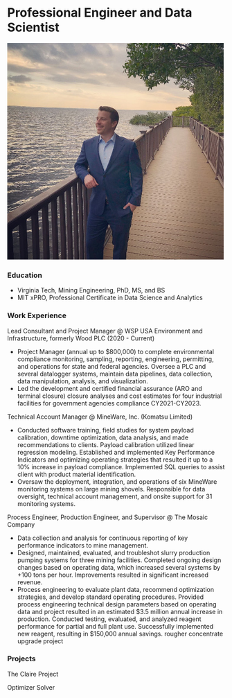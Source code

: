 # Professional Engineer and Data Scientist
![About](/assets/img/about.jpg)
### Education
- Virginia Tech, Mining Engineering, PhD, MS, and BS
- MIT xPRO, Professional Certificate in Data Science and Analytics


### Work Experience
Lead Consultant and Project Manager @ WSP USA Environment and Infrastructure, formerly Wood PLC (2020 - Current)
- Project Manager (annual up to $800,000) to complete environmental compliance monitoring, sampling, reporting, engineering, permitting, and operations for state and federal agencies. Oversee a PLC and several datalogger systems, maintain data pipelines, data collection, data manipulation, analysis, and visualization.
- Led the development and certified financial assurance (ARO and terminal closure) closure analyses and cost estimates for four industrial facilities for government agencies compliance CY2021-CY2023.

Technical Account Manager @ MineWare, Inc. (Komatsu Limited)
- Conducted software training, field studies for system payload calibration, downtime optimization, data analysis, and made recommendations to clients. Payload calibration utilized linear regression modeling. Established and implemented Key Performance Indicators and optimizing operating strategies that resulted it up to a 10% increase in payload compliance. Implemented SQL queries to assist client with product material identification. 
- Oversaw the deployment, integration, and operations of six MineWare monitoring systems on large mining shovels. Responsible for data oversight, technical account management, and onsite support for 31 monitoring systems. 

Process Engineer, Production Engineer, and Supervisor @ The Mosaic Company
- Data collection and analysis for continuous reporting of key performance indicators to mine management. 
- Designed, maintained, evaluated, and troubleshot slurry production pumping systems for three mining facilities. Completed ongoing design changes based on operating data, which increased several systems by +100 tons per hour. Improvements resulted in significant increased revenue.  
- Process engineering to evaluate plant data, recommend optimization strategies, and develop standard operating procedures. Provided process engineering technical design parameters based on operating data and project resulted in an estimated $3.5 million annual increase in production. Conducted testing, evaluated, and analyzed reagent performance for partial and full plant use. Successfully implemented new reagent, resulting in $150,000 annual savings. 
rougher concentrate upgrade project


### Projects
The Claire Project

Optimizer 
Solver

